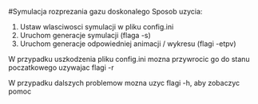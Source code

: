 #Symulacja rozprezania gazu doskonalego
Sposob uzycia:
1. Ustaw wlasciwosci symulacji w pliku config.ini
2. Uruchom generacje symulacji (flaga -s)
3. Uruchom generacje odpowiedniej animacji / wykresu (flagi -etpv)

W przypadku uszkodzenia pliku config.ini mozna przywrocic go do stanu poczatkowego uzywajac flagi -r

W przypadku dalszych problemow mozna uzyc flagi -h, aby zobaczyc pomoc
